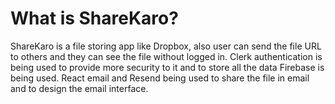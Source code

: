 # What is ShareKaro?
ShareKaro is a file storing app like Dropbox, also user can send the file URL to others and they can see the file without logged in. Clerk authentication is being used to provide more security to it and to store all the data Firebase is being used. React email and Resend being used to share the file in email and to design the email interface.
